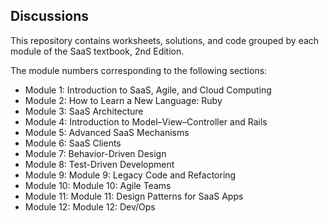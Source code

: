 ## Discussions

This repository contains worksheets, solutions, and code grouped by each module of the SaaS textbook, 2nd Edition.

The module numbers corresponding to the following sections:
* Module 1: Introduction to SaaS, Agile, and Cloud Computing
* Module 2: How to Learn a New Language: Ruby
* Module 3: SaaS Architecture
* Module 4: Introduction to Model–View–Controller and Rails
* Module 5: Advanced SaaS Mechanisms
* Module 6: SaaS Clients
* Module 7: Behavior-Driven Design
* Module 8: Test-Driven Development
* Module 9: Module 9: Legacy Code and Refactoring
* Module 10: Module 10: Agile Teams
* Module 11: Module 11: Design Patterns for SaaS Apps
* Module 12: Module 12: Dev/Ops
